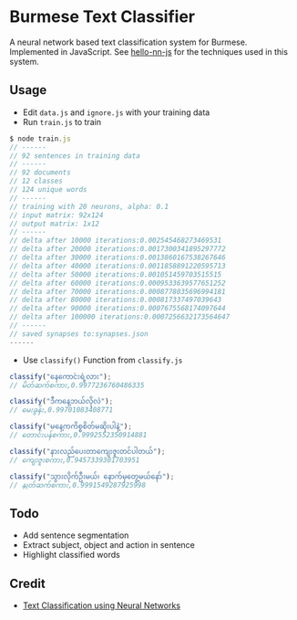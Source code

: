 # Burmese Text Classifier

A neural network based text classification system for Burmese. Implemented in JavaScript. See [hello-nn-js](https://github.com/eimg/hello-nn-js) for the techniques used in this system.

## Usage
* Edit `data.js` and `ignore.js` with your training data
* Run `train.js` to train

```JavaScript
$ node train.js
// ------
// 92 sentences in training data
// ------
// 92 documents
// 12 classes
// 124 unique words
// ------
// training with 20 neurons, alpha: 0.1
// input matrix: 92x124
// output matrix: 1x12
// ------
// delta after 10000 iterations:0.002545468273469531
// delta after 20000 iterations:0.0017300341895297772
// delta after 30000 iterations:0.0013860167538267646
// delta after 40000 iterations:0.0011858891220595713
// delta after 50000 iterations:0.001051459703515515
// delta after 60000 iterations:0.0009533639577651252
// delta after 70000 iterations:0.0008778035696994181
// delta after 80000 iterations:0.000817337497039643
// delta after 90000 iterations:0.0007675568174097644
// delta after 100000 iterations:0.0007256632173564647
// ------
// saved synapses to:synapses.json
------
```

* Use `classify()` Function from `classify.js`

```JavaScript
classify("နေကောင်းရဲ့လား");
// မိတ်ဆက်စကား,0.9977236760486335

classify("ဒီကနေ့ဘယ်လိုလဲ");
// မေးခွန်း,0.99701083408771

classify("မနေ့ကကိစ္စစိတ်မဆိုးပါနဲ့");
// တောင်းပန်စကား,0.9992552350914881

classify("နားလည်ပေးတာကျေးဇူးတင်ပါတယ်");
// ကျေးဇူးစကား,0.9457339301703951

classify("သွားလိုက်ဦးမယ်၊ နောက်မှတွေ့မယ်နော်");
// နှုတ်ဆက်စကား,0.9991549287925998
```

## Todo
* Add sentence segmentation
* Extract subject, object and action in sentence
* Highlight classified words

## Credit
* [Text Classification using Neural Networks](https://machinelearnings.co/text-classification-using-neural-networks-f5cd7b8765c6)
